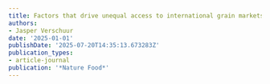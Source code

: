```yaml
---
title: Factors that drive unequal access to international grain markets
authors:
- Jasper Verschuur
date: '2025-01-01'
publishDate: '2025-07-20T14:35:13.673283Z'
publication_types:
- article-journal
publication: '*Nature Food*'
---
```

